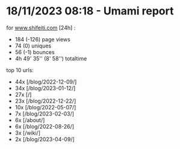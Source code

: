# 18/11/2023 08:18 - Umami report
for www.shifeiti.com [24h] :

 - 184 (-126) page views
 - 74 (0) uniques
 - 56 (-1) bounces
 - 4h 49' 35'' (8' 58'') totaltime


top 10 urls:
 - 44x [/blog/2022-12-09/]
 - 34x [/blog/2023-01-12/]
 - 27x [/]
 - 23x [/blog/2022-12-22/]
 - 10x [/blog/2022-05-07/]
 - 7x [/blog/2023-02-03/]
 - 6x [/about/]
 - 6x [/blog/2022-08-26/]
 - 3x [/wiki/]
 - 2x [/blog/2023-04-09/]


